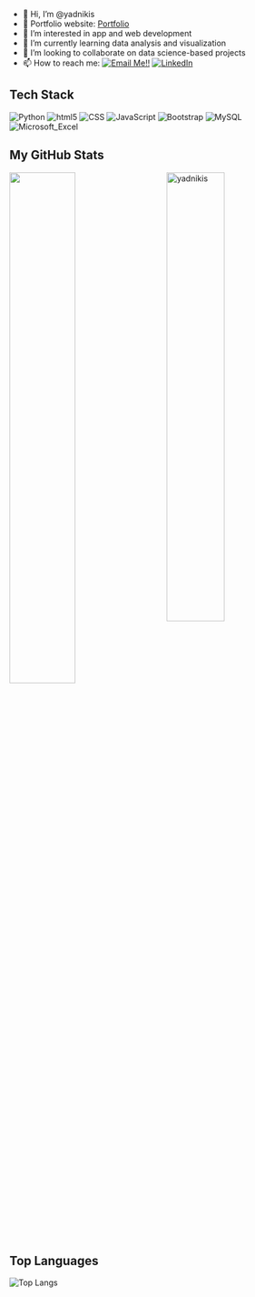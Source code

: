 - 👋 Hi, I’m @yadnikis
- 🎯 Portfolio website: [Portfolio](https://yadnikis.github.io/yadniki.github.io/)
- 👀 I’m interested in app and web development
- 🌱 I’m currently learning data analysis and visualization 
- 💞️ I’m looking to collaborate on data science-based projects
- 📫 How to reach me: <a href="mailto:yadniki.sonawani@gmail.com">![Email Me!!](https://img.shields.io/badge/Gmail-D14836?style=flat-square&logo=gmail&logoColor=white)</a> <a href="https://www.linkedin.com/in/yadniki-sonawani-27472a21b/">![LinkedIn](https://img.shields.io/badge/LinkedIn-0077B5?style=flat-square&logo=linkedin&logoColor=white)</a>

## Tech Stack
<p>
  <img alt="Python" src="https://img.shields.io/badge/Python%20-%2314354C.svg?style=flat-square&logo=python&logoColor=white" />
  <img alt="html5" src="https://img.shields.io/badge/-HTML5-E34F26?style=flat-square&logo=html5&logoColor=white" />
  <img alt="CSS" src="https://img.shields.io/badge/CSS%20-%231572B6.svg?style=flat-square&logo=css3&logoColor=white" />
  <img alt="JavaScript" src="https://img.shields.io/badge/JavaScript%20-%23F7DF1E.svg?style=flat-square&logo=javascript&logoColor=black" />
  <img alt="Bootstrap" src="https://img.shields.io/badge/Bootstrap-563D7C?style=flat-square&logo=bootstrap&logoColor=white" />
  <img alt="MySQL" src="https://img.shields.io/badge/MySQL-00000F?style=flat-square&logo=mysql&logoColor=white" />
 <img alt="Microsoft_Excel" src="https://img.shields.io/badge/Microsoft_Excel-217346?style=flat-square&logo=microsoft-excel&logoColor=white" />
</p>

## My GitHub Stats

 <img src="https://github-readme-stats.vercel.app/api?username=yadnikis&show_icons=true&theme=gotham" alt="yadnikis" width="45%" align="right"/>
 <img  src="https://github-readme-streak-stats.herokuapp.com/?user=yadnikis&theme=dark" width="48%" >

## Top Languages
  
  ![Top Langs](https://github-readme-stats.vercel.app/api/top-langs/?username=yadnikis&layout=compact&theme=highcontrast&hide_border=true\">)
  

<!---
yadnikis/yadnikis is a ✨ special ✨ repository because its `README.md` (this file) appears on your GitHub profile.
You can click the Preview link to take a look at your changes.
--->
